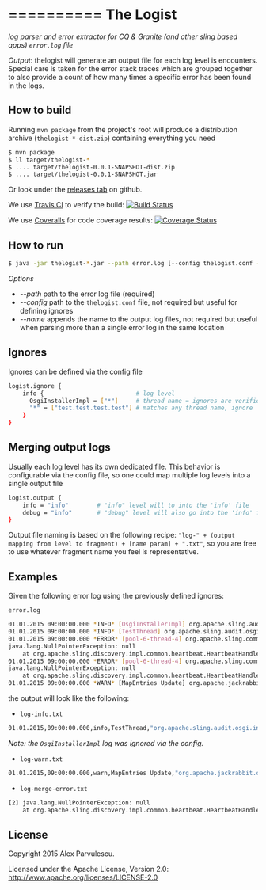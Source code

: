 ==========
The Logist
==========

*log parser and error extractor for CQ & Granite (and other sling based apps) `error.log` file*

_Output_: thelogist will generate an output file for each log level is encounters. Special care is taken for the error stack traces which are grouped together to also provide a count of how many times a specific error has been found in the logs.

How to build
------------
Running `mvn package` from the project's root will produce a distribution archive (`thelogist-*-dist.zip`) containing everything you need

```bash
$ mvn package
$ ll target/thelogist-*
$ .... target/thelogist-0.0.1-SNAPSHOT-dist.zip
$ .... target/thelogist-0.0.1-SNAPSHOT.jar
```

Or look under the [releases tab](https://github.com/alexparvulescu/thelogist/releases) on github.

We use [Travis CI](http://travis-ci.org/) to verify the build: [![Build Status](https://travis-ci.org/alexparvulescu/thelogist.svg?branch=master)](https://travis-ci.org/alexparvulescu/thelogist)

We use [Coveralls](https://coveralls.io/r/twitter/scalding) for code coverage results: [![Coverage Status](https://coveralls.io/repos/alexparvulescu/thelogist/badge.svg)](https://coveralls.io/r/alexparvulescu/thelogist)


How to run
----------
```bash
$ java -jar thelogist-*.jar --path error.log [--config thelogist.conf --name test]
```

*Options*
* _--path_        path to the error log file (required)
* _--config_      path to the `thelogist.conf` file, not required but useful for defining ignores
* _--name_        appends the name to the output log files, not required but useful when parsing more than a single error log in the same location

Ignores
-------
 Ignores can be defined via the config file

```bash
logist.ignore {
    info {                          # log level
      OsgiInstallerImpl = ["*"]     # thread name = ignores are verified as 'contains' clauses, '*' means ignore all
      "*" = ["test.test.test.test"] # matches any thread name, ignore '*' means ignore all log entries
    }
}
```

Merging output logs
-------------------
 Usually each log level has its own dedicated file. This behavior is configurable via the config file, so one could map multiple log levels into a single output file

```bash
logist.output {
    info = "info"        # "info" level will to into the 'info' file
    debug = "info"       # "debug" level will also go into the 'info' file
}
```

Output file naming is based on the following recipe: `"log-" + (output mapping from level to fragment) + [name param] + ".txt"`, so you are free to use whatever fragment name you feel is representative.


Examples
--------

Given the following error log using the previously defined ignores:

`error.log`
```bash
01.01.2015 09:00:00.000 *INFO* [OsgiInstallerImpl] org.apache.sling.audit.osgi.installer Installed configuration
01.01.2015 09:00:00.000 *INFO* [TestThread] org.apache.sling.audit.osgi.installer Installed configuration
01.01.2015 09:00:00.000 *ERROR* [pool-6-thread-4] org.apache.sling.commons.scheduler.impl.QuartzScheduler Exception
java.lang.NullPointerException: null
    at org.apache.sling.discovery.impl.common.heartbeat.HeartbeatHandler.issueClusterLocalHeartbeat(HeartbeatHandler.java:295)
01.01.2015 09:00:00.000 *ERROR* [pool-6-thread-4] org.apache.sling.commons.scheduler.impl.QuartzScheduler Exception
java.lang.NullPointerException: null
    at org.apache.sling.discovery.impl.common.heartbeat.HeartbeatHandler.issueClusterLocalHeartbeat(HeartbeatHandler.java:295)
01.01.2015 09:00:00.000 *WARN* [MapEntries Update] org.apache.jackrabbit.oak.plugins.index.property.strategy.ContentMirrorStoreStrategy Traversed 132000 nodes using index sling:vanityPath with filter Filter(query=SELECT sling:vanityPath, sling:redirect, sling:redirectStatus FROM sling:VanityPath WHERE sling:vanityPath IS NOT NULL ORDER BY sling:vanityOrder DESC, path=*, property=[sling:vanityPath=])
```

the output will look like the following:

* `log-info.txt`
```bash
01.01.2015,09:00:00.000,info,TestThread,"org.apache.sling.audit.osgi.installer Installed configuration"
```
_Note: the `OsgiInstallerImpl` log was ignored via the config._


* `log-warn.txt`
```bash
01.01.2015,09:00:00.000,warn,MapEntries Update,"org.apache.jackrabbit.oak.plugins.index.property.strategy.ContentMirrorStoreStrategy Traversed 132000 nodes using index sling:vanityPath with filter Filter(query=SELECT sling:vanityPath, sling:redirect, sling:redirectStatus FROM sling:VanityPath WHERE sling:vanityPath IS NOT NULL ORDER BY sling:vanityOrder DESC, path=*, property=[sling:vanityPath=])"
```

* `log-merge-error.txt`
```bash
[2] java.lang.NullPointerException: null
    at org.apache.sling.discovery.impl.common.heartbeat.HeartbeatHandler.issueClusterLocalHeartbeat(HeartbeatHandler.java:295)
```

License
-------

Copyright 2015 Alex Parvulescu.

Licensed under the Apache License, Version 2.0: http://www.apache.org/licenses/LICENSE-2.0
